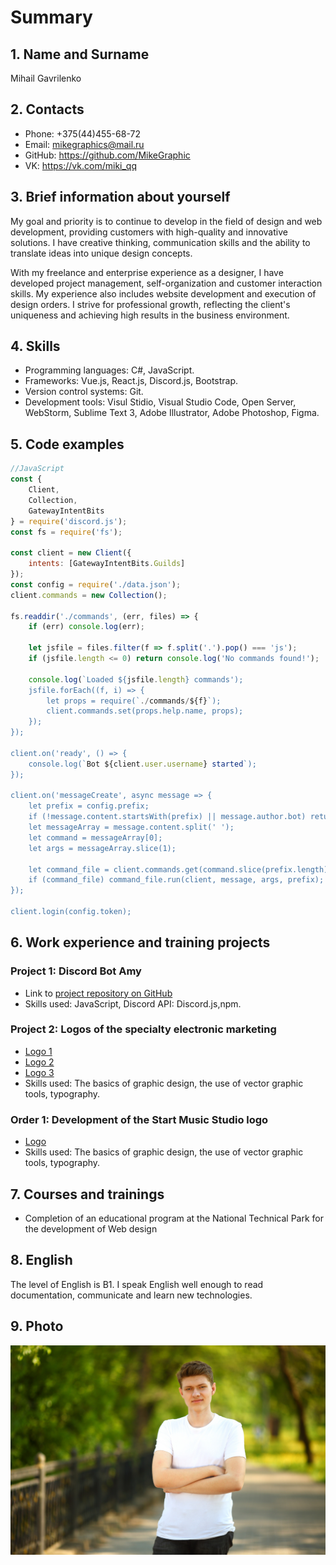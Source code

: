 # Summary

## 1. Name and Surname
Mihail Gavrilenko

## 2. Contacts
- Phone: +375(44)455-68-72
- Email: mikegraphics@mail.ru
- GitHub: https://github.com/MikeGraphic
- VK: https://vk.com/miki_qq

## 3. Brief information about yourself
My goal and priority is to continue to develop in the field of design and web development, providing customers with high-quality and innovative solutions. I have creative thinking, communication skills and the ability to translate ideas into unique design concepts.

 With my freelance and enterprise experience as a designer, I have developed project management, self-organization and customer interaction skills. My experience also includes website development and execution of design orders. I strive for professional growth, reflecting the client's uniqueness and achieving high results in the business environment.

## 4. Skills
- Programming languages: C#, JavaScript.
- Frameworks: Vue.js, React.js, Discord.js, Bootstrap.
- Version control systems: Git.
- Development tools: Visul Stidio, Visual Studio Code, Open Server, WebStorm, Sublime Text 3, Adobe Illustrator, Adobe Photoshop, Figma.

## 5. Code examples
```js
//JavaScript
const {
    Client,
    Collection,
    GatewayIntentBits
} = require('discord.js');
const fs = require('fs');

const client = new Client({
    intents: [GatewayIntentBits.Guilds]
});
const config = require('./data.json');
client.commands = new Collection();

fs.readdir('./commands', (err, files) => {
    if (err) console.log(err);

    let jsfile = files.filter(f => f.split('.').pop() === 'js');
    if (jsfile.length <= 0) return console.log('No commands found!');

    console.log(`Loaded ${jsfile.length} commands');
    jsfile.forEach((f, i) => {
        let props = require(`./commands/${f}`);
        client.commands.set(props.help.name, props);
    });
});

client.on('ready', () => {
    console.log(`Bot ${client.user.username} started`);
});

client.on('messageCreate', async message => {
    let prefix = config.prefix;
    if (!message.content.startsWith(prefix) || message.author.bot) return;
    let messageArray = message.content.split(' ');
    let command = messageArray[0];
    let args = messageArray.slice(1);

    let command_file = client.commands.get(command.slice(prefix.length));
    if (command_file) command_file.run(client, message, args, prefix);
});

client.login(config.token);
```

## 6. Work experience and training projects

### Project 1: Discord Bot Amy
- Link to [project repository on GitHub](https://github.com/MikeGraphic/DiscordBot )
- Skills used: JavaScript, Discord API: Discord.js,npm.
### Project 2: Logos of the specialty electronic marketing
- [Logo 1](/Logo2.jpg)
- [Logo 2](/Logo3.jpg)
- [Logo 3](/Logo4.jpg)
- Skills used: The basics of graphic design, the use of vector graphic tools, typography.

### Order 1: Development of the Start Music Studio logo 
- [Logo](/Logo(JPG).jpg )
- Skills used: The basics of graphic design, the use of vector graphic tools, typography.

## 7. Courses and trainings
- Completion of an educational program at the National Technical Park for the development of Web design

## 8. English
The level of English is B1. I speak English well enough to read documentation, communicate and learn new technologies.

## 9. Photo
![Photo](/S4jcSywGUeI.jpg )